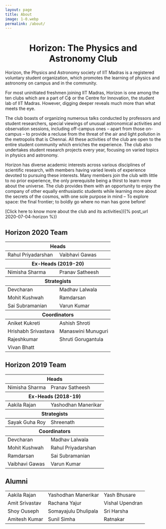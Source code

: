 ```yaml
---
layout: page
title: About
image: 1-0.webp
permalink: /about/
---
```


<h1 style='text-align:center'>Horizon: The Physics and Astronomy Club</h1>

Horizon, the Physics and Astronomy society of IIT Madras is a registered voluntary student organization, which promotes the learning of physics and astronomy on campus and in the community.

For most uninitiated freshmen joining IIT Madras, Horizon is one among the ten clubs which are a part of Cф or the Centre for Innovation, the student lab of IIT Madras. However, digging deeper reveals much more than what meets the eye.

The club boasts of organizing numerous talks conducted by professors and student researchers, special viewings of unusual astronomical activities and observation sessions, including off-campus ones – apart from those on-campus – to provide a recluse from the threat of the air and light pollution in the metropolis that is Chennai. All these activities of the club are open to the entire student community which enriches the experience. The club also undertakes student research projects every year, focusing on varied topics in physics and astronomy.

Horizon has diverse academic interests across various disciplines of scientific research, with members having varied levels of experience devoted to pursuing these interests. Many members join the club with little to no prior experience, the only prerequisite being a thirst to learn more about the universe. The club provides them with an opportunity to enjoy the company of other equally enthusiastic students while learning more about the secrets of the cosmos, with one sole purpose in mind – To explore space: the final frontier; to boldly go where no man has gone before!

[Click here to know more about the club and its activities]({% post_url 2020-07-04-horizon %})

## Horizon 2020 Team

<table class='centered responsive-table'>
    <thead>
    <tr>
        <th colspan='2'>Heads</th>
    </tr>
    </thead>
    <tbody>
    <tr>
        <td>Rahul Priyadarshan</td>
        <td>Vaibhavi Gawas</td>
    </tr>
    </tbody>
    <thead>
    <tr>
        <th colspan='2'>Ex-Heads (2019-20)</th>
    </tr>
    </thead>
    <tbody>
    <tr>
        <td>Nimisha Sharma</td>
        <td>Pranav Satheesh</td>
    </tr>
    </tbody>
    <thead>
    <tr>
        <th colspan='2'>Strategists</th>
    </tr>
    </thead>
    <tbody>
    <tr>
        <td>Devcharan</td>
        <td>Madhav Lalwala</td>
    </tr><tr>
        <td>Mohit Kushwah</td>
        <td>Ramdarsan</td>
    </tr><tr>
        <td>Sai Subramanian</td>
        <td>Varun Kumar</td>
    </tr>
    </tbody>
    <thead>
    <tr>
        <th colspan='2'>Coordinators</th>
    </tr>
    </thead>
    <tbody>
    <tr>
        <td>Aniket Kukreti</td>
        <td>Ashish Shroti</td>
    </tr><tr>
        <td>Hrishabh Srivastava</td>
        <td>Manaswini Munuguri</td>
    </tr><tr>
        <td>Rajeshkumar</td>
        <td>Shruti Gorugantula</td>
    </tr><tr>
        <td>Vivan Bhatt</td>
    </tr>
    </tbody>
</table>

## Horizon 2019 Team

<table class='centered responsive-table'>
    <thead>
    <tr>
        <th colspan='2'>Heads</th>
    </tr>
    </thead>
    <tbody>
    <tr>
        <td>Nimisha Sharma</td>
        <td>Pranav Satheesh</td>
    </tr>
    </tbody>
    <thead>
    <tr>
        <th colspan='2'>Ex-Heads (2018-19)</th>
    </tr>
    </thead>
    <tbody>
    <tr>
        <td>Aakila Rajan</td>
        <td>Yashodhan Manerikar</td>
    </tr>
    </tbody>
    <thead>
    <tr>
        <th colspan='2'>Strategists</th>
    </tr>
    </thead>
    <tbody>
    <tr>
        <td>Sayak Guha Roy</td>
        <td>Shreenath</td>
    </tr>
    </tbody>
    <thead>
    <tr>
        <th colspan='2'>Coordinators</th>
    </tr>
    </thead>
    <tbody>
    <tr>
        <td>Devcharan</td>
        <td>Madhav Lalwala</td>
    </tr><tr>
        <td>Mohit Kushwah</td>
        <td>Rahul Priyadarshan</td>
    </tr><tr>
        <td>Ramdarsan</td>
        <td>Sai Subramanian</td>
    </tr><tr>
        <td>Vaibhavi Gawas</td>
        <td>Varun Kumar</td>
    </tr></tbody>
</table>

## Alumni

<table class='centered responsive-table'>
    <tbody>
        <tr>
            <td>Aakila Rajan</td>
            <td>Yashodhan Manerikar</td>
            <td>Yash Bhusare</td>
        </tr>
        <tr>
            <td>Amit Srivastav</td>
            <td>Rachana Yajur</td>
            <td>Vishal Upendran</td>
        </tr>
        <tr>
            <td>Shoy Ouseph</td>
            <td>Somayajulu Dhulipala</td>
            <td>Sri Harsha</td>
        </tr>
        <tr>
            <td>Amitesh Kumar</td>
            <td>Sunil Simha</td>
            <td>Ratnakar</td>
        </tr>
    </tbody>
</table>
